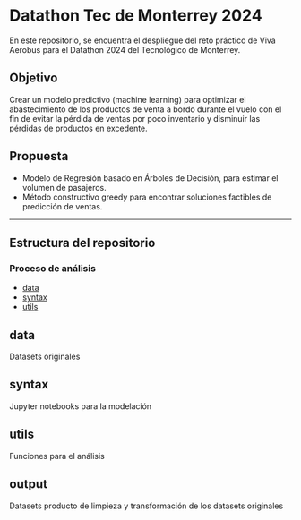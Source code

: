 # Datathon Tec de Monterrey 2024

En este repositorio, se encuentra el despliegue del reto práctico de Viva Aerobus para el Datathon 2024 del Tecnológico de Monterrey.

## Objetivo
Crear un modelo predictivo (machine learning) para optimizar el abastecimiento de los productos de venta a bordo durante el vuelo con el fin de evitar la pérdida de ventas por poco inventario y disminuir las pérdidas de productos en excedente.

## Propuesta

- Modelo de Regresión basado en Árboles de Decisión, para estimar el volumen de pasajeros.
- Método constructivo greedy para encontrar soluciones factibles de predicción de ventas.

----------------------------------------------------------------------------------------------
## Estructura del repositorio

### Proceso de análisis
- [data](https://github.com/semilun4/Datathon_MTY_2024/tree/main/data)
- [syntax](https://github.com/semilun4/Datathon_MTY_2024/tree/main/syntax)
- [utils](https://github.com/semilun4/Datathon_MTY_2024/tree/main/utils)


## data
Datasets originales
## syntax
Jupyter notebooks para la modelación
## utils
Funciones para el análisis
## output
Datasets producto de limpieza y transformación de los datasets originales

